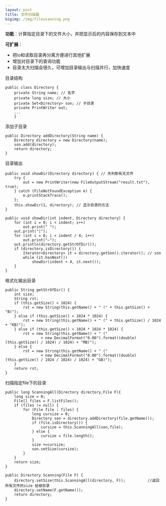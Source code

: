 ```yaml
---
layout: post
title: 文件扫描器
bigimg: /img/filescanning.png
---
```




**功能**：计算指定目录下的文件大小，并把显示后的内容保存到文本中<br>

**可扩展**：

 - 把io和读取目录再分离方便进行其他扩展
 - 增加对目录下的查询功能
 - 目录太大扫描会很久，可增加目录输出与扫描并行，加快速度

目录结构

    public class Directory {
	    private String name; // 名字
	    private long size; // 大小
	    private Set<Directory> son; // 子目录
	    private PrintWriter out;
	    ...
	    }
	    
添加子目录

    public Directory addDirectory(String name) {
		Directory directory = new Directory(name);
		son.add(directory);
		return directory;
	}
	
目录输出

    public void showDir(Directory directory) { // 先判断有无文件
		try {
			out = new PrintWriter(new FileOutputStream("result.txt"), true);
		} catch (FileNotFoundException e) {
			e.printStackTrace();
		};
		this.showDir(1, directory); // 显示目录的方法
	}

	public void showDir(int indent, Directory directory) {
		for (int i = 0; i < indent; i++)
			out.print(" ");
		out.print("|");
		for (int i = 0; i < indent / 4; i++)
			out.print("—");
		out.println(directory.getStrOfDir());
		if (directory.isDirectory()) {
			Iterator<Directory> it = directory.getSon().iterator(); // son
			while (it.hasNext())
				showDir(indent + 4, it.next());
		}
	}
	
格式化输出目录

    public String getStrOfDir() {
		int size;
		String rst;
		if (this.getSize() < 1024) {
			rst = new String(this.getName() + " (" + this.getSize() + "B)");
		} else if (this.getSize() < 1024 * 1024) {
			rst = new String(this.getName() + " (" + this.getSize() / 1024 + "KB)");
		} else if (this.getSize() < 1024 * 1024 * 1024) {
			rst = new String(this.getName() + " ("
					+ new DecimalFormat("0.00").format((double) (this.getSize() / 1024) / 1024) + "MB)");
		} else {
			rst = new String(this.getName() + " ("
					+ new DecimalFormat("0.00").format((double) (this.getSize() / 1024 / 1024) / 1024) + "GB)");
		}
		return rst;
	}
	
扫描指定file下的目录

    public long ScanningAll(Directory directory,File F){			
		long size = 0;	
		File[] files = F.listFiles();
		if (files != null) {
			for (File file : files) {
				long cursize = 0;
				Directory son = directory.addDirectory(file.getName());
				if (file.isDirectory()) {
					cursize = this.ScanningAll(son,file);
				} else {
					cursize = file.length();
				}
				size +=cursize;
				son.setSize(cursize);
			}
		}
		return size;
	}
	
	public Directory Scanning(File F) {	
		directory.setSize(this.ScanningAll(directory, F));			//返回所有文件的size 给根目录
		directory.setName(F.getName());
		return directory;
	}
